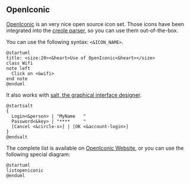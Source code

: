 ## OpenIconic

[OpenIconic](https://useiconic.com/open/) is an very nice open source icon set.
Those icons have been integrated into the [creole parser](creole), so you can use them out-of-the-box.

You can use the following syntax: ``<&ICON_NAME>``.

```plantuml
@startuml
title: <size:20><&heart>Use of OpenIconic<&heart></size>
class Wifi
note left
  Click on <&wifi>
end note
@enduml
```


It also works with [salt, the graphical interface designer](salt).
```plantuml
@startsalt
{
  Login<&person> | "MyName   "
  Password<&key> | "****     "
  [Cancel <&circle-x>] | [OK <&account-login>]
}
@endsalt
```

The complete list is available on [OpenIconic Website](https://useiconic.com/open/), or
you can use the following special diagram:


```plantuml
@startuml
listopeniconic
@enduml
```


